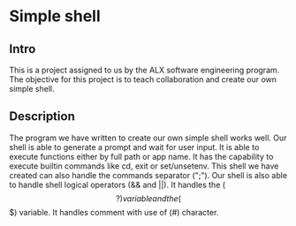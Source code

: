 # Simple shell
## Intro
This is a project assigned to us by the ALX software engineering program. The objective for this project is to teach collaboration and create our own simple shell.

## Description
The program we have written to create our own simple shell works well. Our shell is able to generate a prompt and wait for user input. It is able to execute functions either by full path or app name. It has the capability to execute builtin commands like cd, exit or set/unsetenv. This shell we have created can also handle the commands separator (";"). Our shell is also able to handle shell logical operators (&& and ||). It handles the ($$?) variable and the ($$$) variable. It handles comment with use of (#) character.

